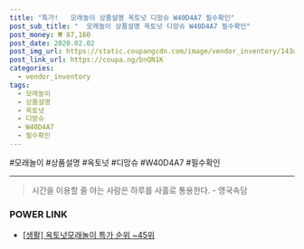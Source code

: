 ```yaml
--- 
title: "특가!   모래놀이 상품설명 옥토넛 디망슈 W40D4A7 필수확인" 
post_sub_title: "  모래놀이 상품설명 옥토넛 디망슈 W40D4A7 필수확인" 
post_money: ₩ 87,160 
post_date: 2020.02.02 
post_img_url: https://static.coupangcdn.com/image/vendor_inventory/143d/9aa55a468c4e1d5315e2de3e519223aa2efcd10cec30200a436bec9446c7.jpg 
post_link_url: https://coupa.ng/bnQN1K 
categories: 
  - vendor_inventory 
tags: 
  - 모래놀이 
  - 상품설명 
  - 옥토넛 
  - 디망슈 
  - W40D4A7 
  - 필수확인 
--- 
```

  #모래놀이 #상품설명 #옥토넛 #디망슈 #W40D4A7 #필수확인 
<hr> 

> 시간을 이용할 줄 아는 사람은 하루를 사흘로 통용한다. - 영국속담 


### POWER LINK

* <a href="https://blog.naver.com/sakai111/221793186078" target="_blank"> [생활] 옥토넛모래놀이 특가 순위 ~45위</a>
